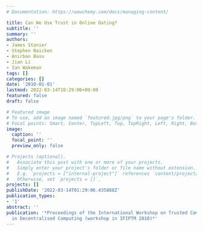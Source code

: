 ```yaml
---
# Documentation: https://wowchemy.com/docs/managing-content/

title: Can We Use Trust in Online Dating?
subtitle: ''
summary: ''
authors:
- James Stanier
- Stephen Naicken
- Anirban Basu
- Jian Li
- Ian Wakeman
tags: []
categories: []
date: '2010-01-01'
lastmod: 2022-03-14T10:29:06+09:00
featured: false
draft: false

# Featured image
# To use, add an image named `featured.jpg/png` to your page's folder.
# Focal points: Smart, Center, TopLeft, Top, TopRight, Left, Right, BottomLeft, Bottom, BottomRight.
image:
  caption: ''
  focal_point: ''
  preview_only: false

# Projects (optional).
#   Associate this post with one or more of your projects.
#   Simply enter your project's folder or file name without extension.
#   E.g. `projects = ["internal-project"]` references `content/project/deep-learning/index.md`.
#   Otherwise, set `projects = []`.
projects: []
publishDate: '2022-03-14T01:29:06.435888Z'
publication_types:
- '1'
abstract: ''
publication: '*Proceedings of the International Workshop on Trusted Communications
  in Decentralised Computing (workshop in IFIPTM 2010)*'
---
```

